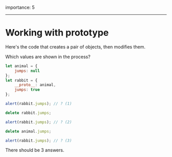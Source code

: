importance: 5

---

# Working with prototype

Here's the code that creates a pair of objects, then modifies them.

Which values are shown in the process?

```js
let animal = {
    jumps: null
};
let rabbit = {
    __proto__: animal,
    jumps: true
};

alert(rabbit.jumps); // ? (1)

delete rabbit.jumps;

alert(rabbit.jumps); // ? (2)

delete animal.jumps;

alert(rabbit.jumps); // ? (3)
```

There should be 3 answers.
